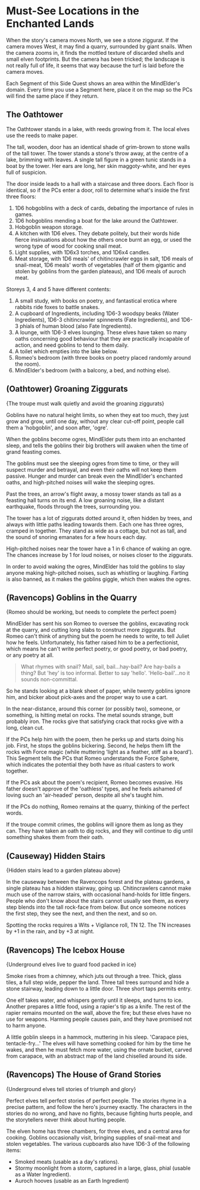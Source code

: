 # Must-See Locations in the Enchanted Lands

When the story's camera moves North, we see a stone ziggurat.
If the camera moves West, it may find a quarry, surrounded by giant snails.
When the camera zooms in, it finds the mottled texture of discarded shells and small elven footprints.
But the camera has been tricked; the landscape is not really full of life, it seems that way because the turf is laid before the camera moves.

Each Segment of this Side Quest shows an area within the MindElder's domain.
Every time you use a Segment here, place it on the map so the PCs will find the same place if they return.

## The Oathtower

The Oathtower stands in a lake, with reeds growing from it.
The local elves use the reeds to make paper.

>>>
The tall, wooden, door has an identical shade of grim-brown to stone walls of the tall tower.
The tower stands a stone's throw away, at the centre of a lake, brimming with leaves.
A single tall figure in a green tunic stands in a boat by the tower.
Her ears are long, her skin maggoty-white, and her eyes full of suspicion.
>>>

The door inside leads to a hall with a staircase and three doors.
Each floor is identical, so if the PCs enter a door, roll to determine what's inside the first three floors:

1. 1D6 hobgoblins with a deck of cards, debating the importance of rules in games.
1. 1D6 hobgoblins mending a boat for the lake around the Oathtower.
1. Hobgoblin weapon storage.
1. A kitchen with 1D6 elves.  They debate politely, but their words hide fierce insinuations about how the others once burnt an egg, or used the wrong type of wood for cooking snail meat.
1. Light supplies, with 1D6x3 torches, and 1D6x4 candles.
1. Meat storage, with 1D6 meals' of chitincrawler eggs in salt, 1D6 meals of snail-meat, 1D6 meals' worth of vegetables (half of them gigantic and stolen by goblins from the garden plateaus), and 1D6 meals of auroch meat.

Storeys 3, 4 and 5 have different contents:

1. A small study, with books on poetry, and fantastical erotica where rabbits ride foxes to battle snakes.
1. A cupboard of Ingredients, including 1D6-3 woodspy beaks (Water Ingredients), 1D6-3 chitincrawler spinnerets (Fate Ingredients), and 1D6-3 phials of human blood (also Fate Ingredients).
1. A lounge, with 1D6-3 elves lounging.  These elves have taken so many oaths concerning good behaviour that they are practically incapable of action, and need goblins to tend to them daily.
1. A toilet which empties into the lake below.
1. Romeo's bedroom (with three books on poetry placed randomly around the room).
1. MindElder's bedroom (with a balcony, a bed, and nothing else).

(Oathtower) Groaning Ziggurats
-----
{The troupe must walk quietly and avoid the groaning ziggurats}

Goblins have no natural height limits, so when they eat too much, they just grow and grow, until one day, without any clear cut-off point, people call them a 'hobgoblin', and soon after, 'ogre'.

When the goblins become ogres, MindElder puts them into an enchanted sleep, and tells the goblins their big brothers will awaken when the time of grand feasting comes.

The goblins must see the sleeping ogres from time to time, or they will suspect murder and betrayal, and even their oaths will not keep them passive.
Hunger and murder can break even the MindElder's enchanted oaths, and high-pitched noises will wake the sleeping ogres.

>>>
Past the trees, an arrow's flight away, a mossy tower stands as tall as a feasting hall turns on its end.
A low groaning noise, like a distant earthquake, floods through the trees, surrounding you.
>>>

The tower has a lot of ziggurats dotted around it, often hidden by trees, and always with little paths leading towards them.
Each one has three ogres, cramped in together.
They stand as wide as a cottage, but not as tall, and the sound of snoring emanates for a few hours each day.

High-pitched noises near the tower
have a 1 in 6 chance of waking an ogre.
The chances increase by 1 for loud noises, or noises closer to the ziggurats.

In order to avoid waking the ogres, MindElder has told the goblins to slay anyone making high-pitched noises, such as whistling or laughing.
Farting is also banned, as it makes the goblins giggle, which then wakes the ogres.

(Ravencops) Goblins in the Quarry
-----
{Romeo should be working, but needs to complete the perfect poem}

MindElder has sent his son Romeo to oversee the goblins, excavating rock at the quarry, and cutting long slabs to construct more ziggurats.
But Romeo can't think of anything but the poem he needs to write, to tell Juliet how he feels.
Unfortunately, his father raised him to be a perfectionist, which means he can't write perfect poetry, or good poetry, or bad poetry, or any poetry at all.

> What rhymes with snail?  Mail, sail, bail...hay-bail?  Are hay-bails a thing?  But 'hey' is too informal.  Better to say 'hello'.  'Hello-bail'...no it sounds non-committal.

So he stands looking at a blank sheet of paper, while twenty goblins ignore him, and bicker about pick-axes and the proper way to use a cart.

>>>
In the near-distance, around this corner (or possibly two), someone, or something, is hitting metal on rocks.
The metal sounds strange, butt probably iron.
The rocks give that satisfying crack that rocks give with a long, clean cut.
>>>

If the PCs help him with the poem,
then he perks up and starts doing his job.
First, he stops the goblins bickering.
Second, he helps them lift the rocks with Force magic (while muttering 'light as a feather, stiff as a board').
This Segment tells the PCs that Romeo understands the Force Sphere, which indicates the potential they both have as ritual casters to work together.

If the PCs ask about the poem's recipient,
Romeo becomes evasive.
His father doesn't approve of the 'oathless' types, and he feels ashamed of loving such an 'air-headed' person, despite all she's taught him.

If the PCs do nothing,
Romeo remains at the quarry, thinking of the perfect words.

If the troupe commit crimes,
the goblins will ignore them as long as they can.
They have taken an oath to dig rocks, and they will continue to dig until something shakes them from their oath.

(Causeway) Hidden Stairs
----------
{Hidden stairs lead to a garden plateau above}

In the causeway between the Ravencops forest and the plateau gardens, a single plateau has a hidden stairway, going up.
Chitincrawlers cannot make much use of the narrow stairs, with occasional hand-holds for little fingers.
People who don't know about the stairs cannot usually see them, as every step blends into the tall rock-face from below.
But once someone notices the first step, they see the next, and then the next, and so on.

Spotting the rocks requires a Wits + Vigilance roll, TN 12.
The TN increases by +1 in the rain, and by +3 at night.

(Ravencops) The Icebox House
----------
{Underground elves live to guard food packed in ice}

Smoke rises from a chimney, which juts out through a tree.
Thick, glass tiles, a full step wide, pepper the land.
Three tall trees surround and hide a stone stairway, leading down to a little door.
Three short taps permits entry.

One elf takes water, and whispers gently until it sleeps, and turns to ice.
Another prepares a little food, using a rapier's tip as a knife.
The rest of the rapier remains mounted on the wall, above the fire; but these elves have no use for weapons.
Harming people causes pain, and they have promised not to harm anyone.

A little goblin sleeps in a hammock, muttering in his sleep.
'Carapace pies, tentacle-fry...'
The elves will have something cooked for him by the time he wakes, and then he must fetch more water, using the ornate bucket, carved from carapace, with an abstract map of the land chiselled around its side.

(Ravencops) The House of Grand Stories
----------
{Underground elves tell stories of triumph and glory}

Perfect elves tell perfect stories of perfect people.
The stories rhyme in a precise pattern, and follow the hero's journey exactly.
The characters in the stories do no wrong, and have no fights, because fighting hurts people, and the storytellers never think about hurting people.

The elven home has three chambers, for three elves, and a central area for cooking.
Goblins occasionally visit, bringing supplies of snail-meat and stolen vegetables.
The various cupboards also have 1D6-3 of the following items:

- Smoked meats (usable as a day's rations).
- Stormy moonlight from a storm, captured in a large, glass, phial (usable as a Water Ingredient).
- Auroch hooves (usable as an Earth Ingredient)

